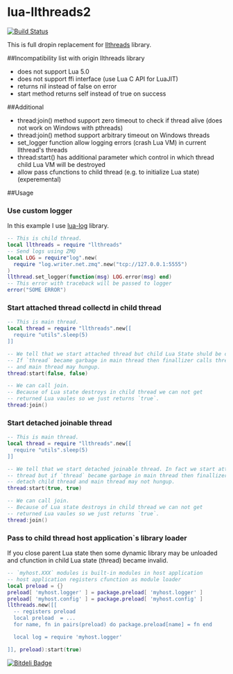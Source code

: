 lua-llthreads2
==============
[![Build Status](https://travis-ci.org/moteus/lua-llthreads2.png?branch=master)](https://travis-ci.org/moteus/lua-llthreads2)

This is full dropin replacement for [llthreads](https://github.com/Neopallium/lua-llthreads) library.

##Incompatibility list with origin llthreads library
* does not support Lua 5.0
* does not support ffi interface (use Lua C API for LuaJIT)
* returns nil instead of false on error
* start method returns self instead of true on success

##Additional
* thread:join() method support zero timeout to check if thread alive (does not work on Windows with pthreads)
* thread:join() method support arbitrary timeout on Windows threads
* set_logger function allow logging errors (crash Lua VM) in current llthread's threads
* thread:start() has additional parameter which control in which thread child Lua VM will be destroyed
* allow pass cfunctions to child thread (e.g. to initialize Lua state) (experemental)

##Usage

### Use custom logger
In this example I use [lua-log](https://github.com/moteus/lua-log) library.
``` Lua
-- This is child thread.
local llthreads = require "llthreads"
-- Send logs using ZMQ
local LOG = require"log".new(
  require "log.writer.net.zmq".new("tcp://127.0.0.1:5555")
)
llthread.set_logger(function(msg) LOG.error(msg) end)
-- This error with traceback will be passed to logger
error("SOME ERROR")
```

### Start attached thread collectd in child thread
``` Lua 
-- This is main thread.
local thread = require "llthreads".new[[
  require "utils".sleep(5)
]]

-- We tell that we start attached thread but child Lua State shuld be close in child thread. 
-- If `thread` became garbage in main thread then finallizer calls thread:join() 
-- and main thread may hungup.
thread:start(false, false)

-- We can call join.
-- Because of Lua state destroys in child thread we can not get 
-- returned Lua vaules so we just returns `true`.
thread:join()
```

### Start detached joinable thread
``` Lua 
-- This is main thread.
local thread = require "llthreads".new[[
  require "utils".sleep(5)
]]

-- We tell that we start detached joinable thread. In fact we start attached 
-- thread but if `thread` became garbage in main thread then finallizer just 
-- detach child thread and main thread may not hungup.
thread:start(true, true)

-- We can call join.
-- Because of Lua state destroys in child thread we can not get 
-- returned Lua vaules so we just returns `true`.
thread:join()
```

### Pass to child thread host application`s library loader
If you close parent Lua state then some dynamic library may be unloaded
and cfunction in child Lua state (thread) became invalid.

``` Lua 
-- `myhost.XXX` modules is built-in modules in host application
-- host application registers cfunction as module loader
local preload = {}
preload[ 'myhost.logger' ] = package.preload[ 'myhost.logger' ]
preload[ 'myhost.config' ] = package.preload[ 'myhost.config' ]
llthreads.new([[
  -- registers preload
  local preload  = ...
  for name, fn in pairs(preload) do package.preload[name] = fn end

  local log = require 'myhost.logger'

]], preload):start(true)
```

[![Bitdeli Badge](https://d2weczhvl823v0.cloudfront.net/moteus/lua-llthreads2/trend.png)](https://bitdeli.com/free "Bitdeli Badge")

